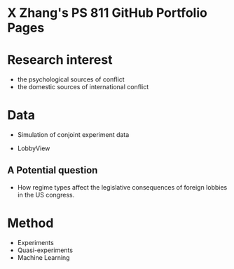 # X Zhang's PS 811 GitHub Portfolio Pages


# Research interest
- the psychological sources of conflict
- the domestic sources of international conflict

# Data
- Simulation of conjoint experiment data

- LobbyView 
## A Potential question
- How regime types affect the legislative consequences of foreign lobbies in the US congress.


# Method
- Experiments
- Quasi-experiments
- Machine Learning
